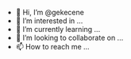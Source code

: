 - 👋 Hi, I’m @gekecene
- 👀 I’m interested in ...
- 🌱 I’m currently learning ...
- 💞️ I’m looking to collaborate on ...
- 📫 How to reach me ...

<!---
gekecene/gekecene is a ✨ special ✨ repository because its `README.md` (this file) appears on your GitHub profile.
You can click the Preview link to take a look at your changes.
--->
